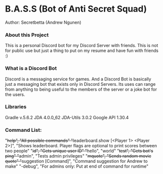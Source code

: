 # B.A.S.S (Bot of Anti Secret Squad)
Author: Secretbetta (Andrew Ngunen)

### About this Project
This is a personal Discord bot for my Discord Server with friends. This is not for public use but just a thing to put on my resume and have fun with friends :)

### What is a Discord Bot
Discord is a messaging service for games. And a Discord Bot is basically just a messaging bot that exists only in Discord Servers. Its uses can range from anything to being useful to the members of the server or a joke bot for the users.

### Libraries 
Gradle v.5.6.2
JDA 4.0.0_62
JDA-Utils 3.0.2
Google API 1.30.4

### Command List:
"~~help", "All possible commands"
"~~leaderboard.show [<Player 1> <Player 2>]", "Shows leaderboard. Player flags are optional to print scores between two people"
"~~id", "Gets unique user ID"
"~~hello", "world"
"~~test", "Gets bot's ping"
"~~admin", "Tests admin privileges"
"~~mquote", "Sends random movie quote"
"~~suggestion [Command]", "Command suggestion for Andrew to make"
"-debug", "For admins only: Put at end of command for runtime"
